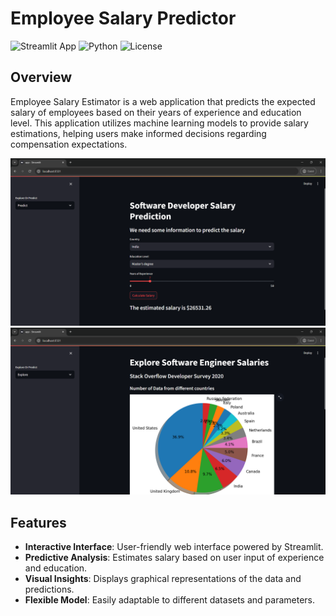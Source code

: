 # Employee Salary Predictor

![Streamlit App](https://img.shields.io/badge/Streamlit-App-orange)
![Python](https://img.shields.io/badge/Python-3.7%2B-blue)
![License](https://img.shields.io/badge/License-MIT-green)

## Overview

Employee Salary Estimator is a web application that predicts the expected salary of employees based on their years of experience and education level. This application utilizes machine learning models to provide salary estimations, helping users make informed decisions regarding compensation expectations.

![Predict Page](screenshots/1.png)
![Explore Page](screenshots/2.png)

## Features

- **Interactive Interface**: User-friendly web interface powered by Streamlit.
- **Predictive Analysis**: Estimates salary based on user input of experience and education.
- **Visual Insights**: Displays graphical representations of the data and predictions.
- **Flexible Model**: Easily adaptable to different datasets and parameters.
